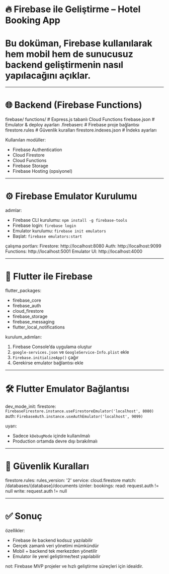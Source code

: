 # 🔥 Firebase ile Geliştirme – Hotel Booking App

# Bu doküman, Firebase kullanılarak hem mobil hem de sunucusuz backend geliştirmenin nasıl yapılacağını açıklar.

---

# 🌐 Backend (Firebase Functions)

firebase/
  functions/             # Express.js tabanlı Cloud Functions
  firebase.json          # Emulator & deploy ayarları
  .firebaserc            # Firebase proje bağlantısı
  firestore.rules        # Güvenlik kuralları
  firestore.indexes.json # İndeks ayarları

Kullanılan modüller:
  - Firebase Authentication
  - Cloud Firestore
  - Cloud Functions
  - Firebase Storage
  - Firebase Hosting (opsiyonel)

---

# ⚙️ Firebase Emulator Kurulumu

adımlar:
  - Firebase CLI kurulumu: `npm install -g firebase-tools`
  - Firebase login: `firebase login`
  - Emulator kurulumu: `firebase init emulators`
  - Başlat: `firebase emulators:start`

çalışma portları:
  Firestore: http://localhost:8080
  Auth: http://localhost:9099
  Functions: http://localhost:5001
  Emulator UI: http://localhost:4000

---

# 📱 Flutter ile Firebase

flutter_packages:
  - firebase_core
  - firebase_auth
  - cloud_firestore
  - firebase_storage
  - firebase_messaging
  - flutter_local_notifications

kurulum_adımları:
  1. Firebase Console’da uygulama oluştur
  2. `google-services.json` ve `GoogleService-Info.plist` ekle
  3. `Firebase.initializeApp()` çağır
  4. Gerekirse emulator bağlantısı ekle

---

# 🛠️ Flutter Emulator Bağlantısı

dev_mode_init:
  firestore: `FirebaseFirestore.instance.useFirestoreEmulator('localhost', 8080)`
  auth: `FirebaseAuth.instance.useAuthEmulator('localhost', 9099)`

uyarı:
  - Sadece `kDebugMode` içinde kullanılmalı
  - Production ortamda devre dışı bırakılmalı

---

# 🔐 Güvenlik Kuralları

firestore.rules:
  rules_version: '2'
  service: cloud.firestore
  match: /databases/{database}/documents
  izinler:
    bookings:
      read: request.auth != null
      write: request.auth != null

---

# ✅ Sonuç

özellikler:
  - Firebase ile backend kodsuz yazılabilir
  - Gerçek zamanlı veri yönetimi mümkündür
  - Mobil + backend tek merkezden yönetilir
  - Emulator ile yerel geliştirme/test yapılabilir

not: Firebase MVP projeler ve hızlı geliştirme süreçleri için idealdir.
